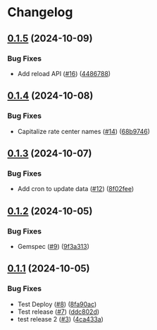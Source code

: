# Changelog

## [0.1.5](https://github.com/somleng/rate_center/compare/v0.1.4...v0.1.5) (2024-10-09)


### Bug Fixes

* Add reload API ([#16](https://github.com/somleng/rate_center/issues/16)) ([4486788](https://github.com/somleng/rate_center/commit/44867882362fee68cec1d90df8185894707bd81f))

## [0.1.4](https://github.com/somleng/rate_center/compare/v0.1.3...v0.1.4) (2024-10-08)


### Bug Fixes

* Capitalize rate center names ([#14](https://github.com/somleng/rate_center/issues/14)) ([68b9746](https://github.com/somleng/rate_center/commit/68b97465808069dbc3a09e66e0d8eeec83149a57))

## [0.1.3](https://github.com/somleng/rate_center/compare/v0.1.2...v0.1.3) (2024-10-07)


### Bug Fixes

* Add cron to update data ([#12](https://github.com/somleng/rate_center/issues/12)) ([8f02fee](https://github.com/somleng/rate_center/commit/8f02feef2f766a2b7f7dc46ee4a2e5da01f0d444))

## [0.1.2](https://github.com/somleng/rate_center/compare/v0.1.1...v0.1.2) (2024-10-05)


### Bug Fixes

* Gemspec ([#9](https://github.com/somleng/rate_center/issues/9)) ([9f3a313](https://github.com/somleng/rate_center/commit/9f3a3138f005523c48b98ec64c827f73f67e25d1))

## [0.1.1](https://github.com/somleng/rate_center/compare/v0.1.0...v0.1.1) (2024-10-05)


### Bug Fixes

* Test Deploy ([#8](https://github.com/somleng/rate_center/issues/8)) ([8fa90ac](https://github.com/somleng/rate_center/commit/8fa90ace1d9cf4aa9be8a8ef98c2cb93712f13ca))
* Test release ([#7](https://github.com/somleng/rate_center/issues/7)) ([ddc802d](https://github.com/somleng/rate_center/commit/ddc802d9bb2e3b5c3d4ce69774ec34d850837474))
* test release 2 ([#3](https://github.com/somleng/rate_center/issues/3)) ([4ca433a](https://github.com/somleng/rate_center/commit/4ca433a4ddeb936899969e2ac146a200ca3cef5b))
